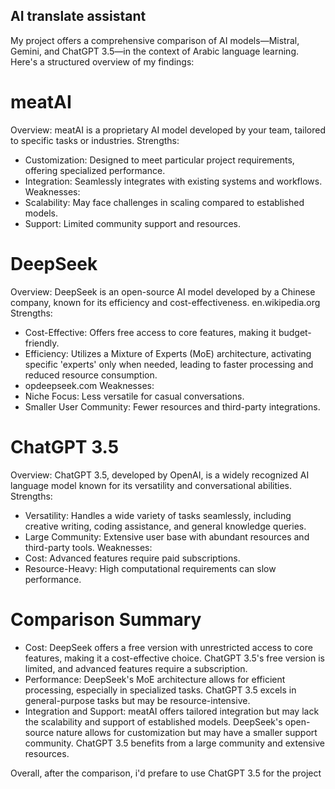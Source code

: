 ## AI translate assistant

My project offers a comprehensive comparison of AI models—Mistral, Gemini, and ChatGPT 3.5—in the context of Arabic language learning. Here's a structured overview of my findings:

# meatAI
Overview: meatAI is a proprietary AI model developed by your team, tailored to specific tasks or industries.
Strengths:
- Customization: Designed to meet particular project requirements, offering specialized performance.
- Integration: Seamlessly integrates with existing systems and workflows.
Weaknesses:
- Scalability: May face challenges in scaling compared to established models.
- Support: Limited community support and resources.

# DeepSeek
Overview: DeepSeek is an open-source AI model developed by a Chinese company, known for its efficiency and cost-effectiveness.
en.wikipedia.org
Strengths:
- Cost-Effective: Offers free access to core features, making it budget-friendly.
- Efficiency: Utilizes a Mixture of Experts (MoE) architecture, activating specific 'experts' only when needed, leading to faster processing and reduced resource consumption.
- opdeepseek.com
Weaknesses:
- Niche Focus: Less versatile for casual conversations.
- Smaller User Community: Fewer resources and third-party integrations.

# ChatGPT 3.5
Overview: ChatGPT 3.5, developed by OpenAI, is a widely recognized AI language model known for its versatility and conversational abilities.
Strengths:
- Versatility: Handles a wide variety of tasks seamlessly, including creative writing, coding assistance, and general knowledge queries.
- Large Community: Extensive user base with abundant resources and third-party tools.
Weaknesses:
- Cost: Advanced features require paid subscriptions.
- Resource-Heavy: High computational requirements can slow performance.

# Comparison Summary
- Cost: DeepSeek offers a free version with unrestricted access to core features, making it a cost-effective choice. ChatGPT 3.5's free version is limited, and advanced features require a subscription.
- Performance: DeepSeek's MoE architecture allows for efficient processing, especially in specialized tasks. ChatGPT 3.5 excels in general-purpose tasks but may be resource-intensive.
- Integration and Support: meatAI offers tailored integration but may lack the scalability and support of established models. DeepSeek's open-source nature allows for customization but may have a smaller support community. ChatGPT 3.5 benefits from a large community and extensive resources.

Overall, after the comparison, i'd prefare to use ChatGPT 3.5 for the project